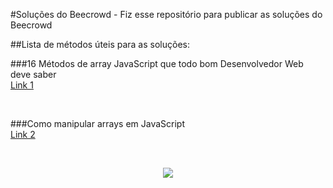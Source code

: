 #Soluções do Beecrowd - Fiz esse repositório para publicar as soluções do Beecrowd

##Lista de métodos úteis para as soluções:


###16 Métodos de array JavaScript que todo bom Desenvolvedor Web deve saber
<br>
<a href="https://terminalroot.com.br/2021/09/16-metodos-de-array-javascript-que-todo-bom-desenvolvedor-web-deve-saber.html">Link 1</a>

<br>

###Como manipular arrays em JavaScript
<br>
<a href="https://www.freecodecamp.org/portuguese/news/como-manipular-arrays-em-javascript/amp/">Link 2</a>

<br>

<p align="center">
<img src="http://img.shields.io/static/v1?label=STATUS&message=EM%20DESENVOLVIMENTO&color=GREEN&style=for-the-badge"/>
</p>
